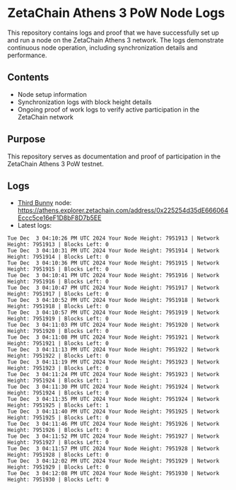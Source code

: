 # ZetaChain Athens 3 PoW Node Logs
This repository contains logs and proof that we have successfully set up and run a node on the ZetaChain Athens 3 network. The logs demonstrate continuous node operation, including synchronization details and performance.

## Contents
- Node setup information
- Synchronization logs with block height details
- Ongoing proof of work logs to verify active participation in the ZetaChain network

## Purpose
This repository serves as documentation and proof of participation in the ZetaChain Athens 3 PoW testnet.

## Logs

- [Third Bunny](https://thirdbunny.xyz/) node: https://athens.explorer.zetachain.com/address/0x225254d35dE666064Eccc5ce16eF1D8bF8D7b5EE
- Latest logs:
```
Tue Dec  3 04:10:26 PM UTC 2024 Your Node Height: 7951913 | Network Height: 7951913 | Blocks Left: 0
Tue Dec  3 04:10:31 PM UTC 2024 Your Node Height: 7951914 | Network Height: 7951914 | Blocks Left: 0
Tue Dec  3 04:10:36 PM UTC 2024 Your Node Height: 7951915 | Network Height: 7951915 | Blocks Left: 0
Tue Dec  3 04:10:41 PM UTC 2024 Your Node Height: 7951916 | Network Height: 7951916 | Blocks Left: 0
Tue Dec  3 04:10:47 PM UTC 2024 Your Node Height: 7951917 | Network Height: 7951917 | Blocks Left: 0
Tue Dec  3 04:10:52 PM UTC 2024 Your Node Height: 7951918 | Network Height: 7951918 | Blocks Left: 0
Tue Dec  3 04:10:57 PM UTC 2024 Your Node Height: 7951919 | Network Height: 7951919 | Blocks Left: 0
Tue Dec  3 04:11:03 PM UTC 2024 Your Node Height: 7951920 | Network Height: 7951920 | Blocks Left: 0
Tue Dec  3 04:11:08 PM UTC 2024 Your Node Height: 7951921 | Network Height: 7951921 | Blocks Left: 0
Tue Dec  3 04:11:13 PM UTC 2024 Your Node Height: 7951922 | Network Height: 7951922 | Blocks Left: 0
Tue Dec  3 04:11:19 PM UTC 2024 Your Node Height: 7951923 | Network Height: 7951923 | Blocks Left: 0
Tue Dec  3 04:11:24 PM UTC 2024 Your Node Height: 7951923 | Network Height: 7951924 | Blocks Left: 1
Tue Dec  3 04:11:30 PM UTC 2024 Your Node Height: 7951924 | Network Height: 7951924 | Blocks Left: 0
Tue Dec  3 04:11:35 PM UTC 2024 Your Node Height: 7951924 | Network Height: 7951925 | Blocks Left: 1
Tue Dec  3 04:11:40 PM UTC 2024 Your Node Height: 7951925 | Network Height: 7951925 | Blocks Left: 0
Tue Dec  3 04:11:46 PM UTC 2024 Your Node Height: 7951926 | Network Height: 7951926 | Blocks Left: 0
Tue Dec  3 04:11:52 PM UTC 2024 Your Node Height: 7951927 | Network Height: 7951927 | Blocks Left: 0
Tue Dec  3 04:11:57 PM UTC 2024 Your Node Height: 7951928 | Network Height: 7951928 | Blocks Left: 0
Tue Dec  3 04:12:02 PM UTC 2024 Your Node Height: 7951929 | Network Height: 7951929 | Blocks Left: 0
Tue Dec  3 04:12:08 PM UTC 2024 Your Node Height: 7951930 | Network Height: 7951930 | Blocks Left: 0
```

